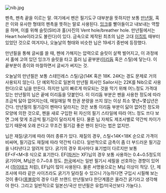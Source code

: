 ![nib.jpg](http://z0.enha.kr/http://rigvedawiki.net/r1/pds/nib.jpg)

펜촉, 펜촉 끝을 이르는 말. 여기에서 펜은 필기도구 대부분을 뜻하지만 보통
[만년필](%EB%A7%8C%EB%85%84%ED%95%84.md), 혹은 이와 유사한 형태의 펜촉을 뜻하는 말로 사용된다.
[잉크](%EC%9E%89%ED%81%AC.md)를 빨아들이고 내보내는 역할을 하며, 이를 위해 슬릿(Slit)과 홀(사진의 Vent
hole/breather hole. 만년필에서는 Heart hole이라고도 불린다)이 있다. 금속으로 제작된 최초의 닙은 고대
[이집트](%EC%9D%B4%EC%A7%91%ED%8A%B8.md) 때부터 있었던 것으로 여겨지나, 오늘날의 형태와 비슷한 닙은
19세기 중반에 등장했다.

만년필을 통해 글씨를 쓸 때, 펜에 가해지는 압력으로 슬릿이 살짝 벌어지고, 이 과정에서 홀에 고여 있던 잉크가 슬릿을 타고 흘러 닙
끝부분([이리듐](%EC%9D%B4%EB%A6%AC%EB%93%90.md) 혹은 스틸)에 닿는다. 이 끝부분이 종이와 마찰하면서 글씨가
써지는 것.

오늘날의 만년필은 보통 스테인레스 스틸/금(14K 혹은 18K. 24K는 경도 문제로 거의 사용되지 않는다. 단 예외적으로 일본의 만년필
회사인 Sailor사는 22K를 Nib으로 사용한다)으로 닙을 만든다. 하지만 닙이 빠르게 마모되는 것을 막기 위해 어느정도 가격대 있는
만년필의 닙은 끝에 이리듐을 덧붙인다. 이 이리듐 부분은 펜을 사용한 정도에 따라 조금씩 닳아 없어지는데, 매일매일 책 한권 분량을 쓰지
않는 이상 최소 몇년~몇십년은 간다. 만년필의 필기감이 펜마다 달라지는 것은 보통 이리듐 부분이 닳아 없어진 정도와 모양에 의한 것으로,
펜을 새로 구입한 뒤 자신의 필기 스타일에 따라 어느 정도 쓰다 보면 그에 맞게 조금씩 필기감이 달라지게 된다. 물론 닙 자체도 제조사별로
약간씩 차이가 있기 때문에 오래 쓴다고 무조건 필기감 좋은 펜이 된다는 법은 없지만.

닙은 재질/굵기에 따라 여러 종류가 있다. 재질의 경우, 스틸<14K<18K 순으로 가격이 비싸며, 필기감도 재질에 따라 약간씩 다르다.
일반적으로 금촉이 좀 더 부드러운 필기감을 나타낸다고 알려져 있다. 굵기의 경우 회사마다 표기법이 다르지만 보통 EF<F<M<B 식으로
표기한다. EF([파커](Parker.md)는 XF)닙의 경우 보통 사용하는 0.4~0.5정도의 굵기이며, M닙은 0.7~0.8 정도.
[한국](%ED%95%9C%EA%B5%AD.md)에서는 일반 필기시 세필을 선호하는 경향이 있어서
([하이테크](%ED%95%98%EC%9D%B4%ED%85%8C%ED%81%AC.md) 처럼), EF닙이 많이 사용된다. 물론
서명용으로는 M닙 이상이 적당. 단, 제조사에 따라 같은 사이즈라도 굵기가 달라질 수 있으니 가능하다면 구입시 시필해 보는 것이
좋다([몽블랑](Montblanc.md)의 경우 다른 브랜드 만년필보다 한단계쯤은 올라간 굵기라고 생각해야 한다. 그리고 일반적으로
일본산/국산 만년필은 유럽/미국산보다 가늘다.).

